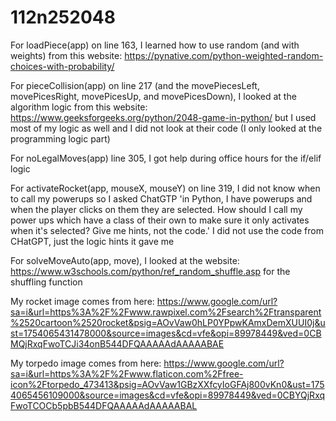 # 112n252048

For loadPiece(app) on line 163, I learned how to use random (and with weights) from this website: https://pynative.com/python-weighted-random-choices-with-probability/

For pieceCollision(app) on line 217 (and the movePiecesLeft, movePicesRight, movePicesUp, and movePicesDown), I looked at the algorithm logic from this website: https://www.geeksforgeeks.org/python/2048-game-in-python/ but I used most of my logic as well and I did not look at their code (I only looked at the programming logic part)

For noLegalMoves(app) line 305, I got help during office hours for the if/elif logic 

For activateRocket(app, mouseX, mouseY) on line 319, I did not know when to call my powerups so I asked ChatGTP 'in Python, I have powerups and when the player clicks on them they are selected. How should I call my power ups which have a class of their own to make sure it only activates when it's selected? Give me hints, not the code.' I did not use the code from CHatGPT, just the logic hints it gave me

For solveMoveAuto(app, move), I looked at the website: https://www.w3schools.com/python/ref_random_shuffle.asp for the shuffling function

My rocket image comes from here: https://www.google.com/url?sa=i&url=https%3A%2F%2Fwww.rawpixel.com%2Fsearch%2Ftransparent%2520cartoon%2520rocket&psig=AOvVaw0hLP0YPpwKAmxDemXUUI0j&ust=1754065431478000&source=images&cd=vfe&opi=89978449&ved=0CBMQjRxqFwoTCJi34onB544DFQAAAAAdAAAAABAE

My torpedo image comes from here: https://www.google.com/url?sa=i&url=https%3A%2F%2Fwww.flaticon.com%2Ffree-icon%2Ftorpedo_473413&psig=AOvVaw1GBzXXfcyIoGFAj800vKn0&ust=1754065456109000&source=images&cd=vfe&opi=89978449&ved=0CBYQjRxqFwoTCOCb5pbB544DFQAAAAAdAAAAABAL
